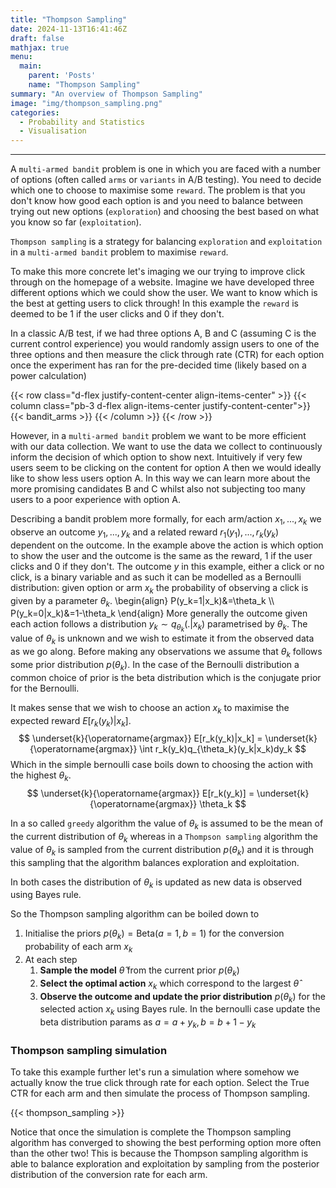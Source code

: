 ```yaml
---
title: "Thompson Sampling"
date: 2024-11-13T16:41:46Z
draft: false
mathjax: true
menu:
  main:
    parent: 'Posts'
    name: "Thompson Sampling"
summary: "An overview of Thompson Sampling"
image: "img/thompson_sampling.png"
categories:
  - Probability and Statistics
  - Visualisation
---
```


---

A `multi-armed bandit` problem is one in which you are faced with a number of options (often called `arms` or `variants`
in A/B testing). You need to decide which one to choose to maximise some `reward`. The problem is that you don't know
how good each option is and you need to balance between trying out new options (`exploration`) and choosing the best
based on what you know so far (`exploitation`).


`Thompson sampling` is a strategy for balancing `exploration` and `exploitation` in a `multi-armed bandit` problem to
maximise `reward`.

To make this more concrete let's imaging we our trying to improve click through on the homepage of a website. Imagine we
have developed three different options which we could show the user. We want to know which is the best at getting users
to click through! In this example the `reward` is deemed to be 1 if the user clicks and 0 if they don't.

In a classic A/B test, if we had three options A, B and C (assuming C is the current control experience) you would
randomly assign users to one of the three options and then measure the click through rate (CTR) for each option
once the experiment has ran for the pre-decided time (likely based on a power calculation)

<!-- below insert an svg with a user icon on the left connected to three computers on the right with labels A, B and C -->
{{< row class="d-flex justify-content-center align-items-center" >}}
{{< column class="pb-3 d-flex align-items-center justify-content-center">}}
{{< bandit_arms >}}
{{< /column >}}
{{< /row >}}

However, in a `multi-armed bandit` problem we want to be more efficient with our data collection. We want to use the
data we collect to continuously inform the decision of which option to show next. Intuitively if very few users
seem to be clicking on the content for option A then we would ideally like to show less users option A. In this
way we can learn more about the more promising candidates B and C whilst also not subjecting too many users to a poor
experience with option A.

Describing a bandit problem more formally, for each arm/action $x_1,...,x_k$ we observe an outcome $y_1,...,y_k$ and a
related reward $r_1(y_1),...,r_k(y_k)$ dependent on the outcome. In the example above the action is which option to
show the user and the outcome is the same as the reward, 1 if the user clicks and 0 if they don't.
The outcome $y$ in this example, either a click or no click, is a binary variable and as such it can be modelled as a
Bernoulli distribution: given option or arm $x_k$ the probability of observing a click is given by a
parameter $\theta_k$.
\begin{align}
P(y_k=1|x_k)&=\theta_k \\\\
P(y_k=0|x_k)&=1-\theta_k
\end{align}
More generally the outcome given each action follows a distribution $y_k \sim q_{\theta_k}(.|x_k)$ parametrised by
$\theta_k$. The value of $\theta_k$ is unknown and we wish to estimate it from the observed data as we go along. Before
making any observations we assume that $\theta_k$ follows some prior distribution $p(\theta_k)$. In the case of the
Bernoulli distribution a common choice of prior is the beta distribution which is the conjugate prior for the Bernoulli.

It makes sense that we wish to choose an action $x_k$ to maximise the expected reward $E[r_k(y_k)|x_k]$.
$$
\underset{k}{\operatorname{argmax}} E[r_k(y_k)|x_k] = \underset{k}{\operatorname{argmax}} \int r_k(y_k)q_{\theta_k}(y_k|x_k)dy_k
$$
Which in the simple bernoulli case boils down to choosing the action with the highest $\theta_k$.
$$
\underset{k}{\operatorname{argmax}} E[r_k(y_k)] = \underset{k}{\operatorname{argmax}} \theta_k
$$

In a so called `greedy` algorithm the value of $\theta_k$ is assumed to be the mean of the current distribution of
$\theta_k$ whereas in a `Thompson sampling` algorithm the value of $\theta_k$ is sampled from the current distribution
$p(\theta_k)$ and it is through this sampling that the algorithm balances exploration and exploitation.

In both cases the distribution of $\theta_k$ is updated as new data is observed using Bayes rule.

So the Thompson sampling algorithm can be boiled down to
1. Initialise the priors $p(\theta_k) = \text{Beta}(a=1, b=1)$ for the conversion probability of each arm $x_k$
2. At each step
   1. **Sample the model**  $\hat{\theta}$ from the current prior $p(\theta_k)$
   2. **Select the optimal action** $x_k$ which correspond to the largest $\hat{\theta}$
   3. **Observe the outcome and update the prior distribution** $p(\theta_k)$ for the selected action $x_k$ using Bayes rule.
      In the bernoulli case update the beta distribution params as $a = a + y_k, b = b + 1 - y_k$


### Thompson sampling simulation

To take this example further let's run a simulation where somehow we actually know the true click through rate for each
option. Select the True CTR for each arm and then simulate the process of Thompson sampling.

{{< thompson_sampling >}}

Notice that once the simulation is complete the Thompson sampling algorithm has converged to showing the best performing
option more often than the other two! This is because the Thompson sampling algorithm is able to balance
exploration and exploitation by sampling from the posterior distribution of the conversion rate for each arm.

